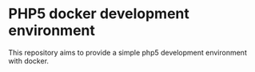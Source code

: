 # PHP5 docker development environment
This repository aims to provide a simple php5 development environment with docker.


